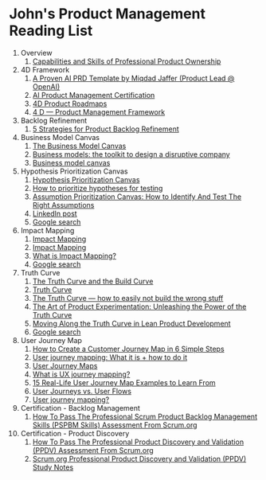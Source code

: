 # John's Product Management Reading List

1. Overview
    1. [Capabilities and Skills of Professional Product Ownership](https://www.scrum.org/learning-series/capabilities-and-skills-professional-product-ownership/top-level/why-product-ownership-is-essential-webcast)
1. 4D Framework
    1. [A Proven AI PRD Template by Miqdad Jaffer (Product Lead @ OpenAI)](https://www.productcompass.pm/p/ai-prd-template)
    1. [AI Product Management Certification](https://maven.com/product-faculty/ai-product-management-certification)
    1. [4D Product Roadmaps](https://www.reforge.com/blog/product-roadmaps)
    1. [4 D — Product Management Framework](https://medium.com/qlue/4-d-product-management-framework-736217da9d53)
1. Backlog Refinement
    1. [5 Strategies for Product Backlog Refinement](https://www.scrum.org/resources/blog/5-strategies-product-backlog-refinement)
1. Business Model Canvas
    1. [The Business Model Canvas](https://www.strategyzer.com/library/the-business-model-canvas)
    1. [Business models: the toolkit to design a disruptive company](https://www.strategyzer.com/business-models-the-toolkit-to-design-a-disruptive-company)
    1. [Business model canvas](https://en.wikipedia.org/wiki/Business_model_canvas)
1. Hypothesis Prioritization Canvas
    1. [Hypothesis Prioritization Canvas](https://jeffgothelf.com/blog/the-hypothesis-prioritization-canvas/)
    1. [How to prioritize hypotheses for testing](https://jeffgothelf.com/blog/how-to-prioritize-hypotheses-for-testing/)
    1. [Assumption Prioritization Canvas: How to Identify And Test The Right Assumptions](https://www.productcompass.pm/p/assumption-prioritization-canvas)
    1. [LinkedIn post](https://www.linkedin.com/posts/fabianscguerra_presentation-the-hypothesis-prioritization-activity-7269500161469390848-NEBk/)
    1. [Google search](https://www.google.com/search?q=%22Hypothesis+Prioritization+Canvas%22+%22product+management%22)
1. Impact Mapping
    1. [Impact Mapping](https://www.productplan.com/glossary/impact-mapping/)
    1. [Impact Mapping](https://www.plays-in-business.com/impact-mapping/)
    1. [What is Impact Mapping?](https://markdalgarno.medium.com/what-is-impact-mapping-2ced79a8b956)
    1. [Google search](https://www.google.com/search?q=%22impact+mapping%22+%22product+management%22)
1. Truth Curve
    1. [The Truth Curve and the Build Curve](https://giffconstable.com/2021/04/the-truth-curve-and-the-build-curve/)
    1. [Truth Curve](https://jeffgothelf.com/blog/the-truth-curve/)
    1. [The Truth Curve — how to easily not build the wrong stuff](https://medium.com/@stevew_59560/the-truth-curve-how-to-easily-not-build-the-wrong-stuff-c3413431dfba)
    1. [The Art of Product Experimentation: Unleashing the Power of the Truth Curve](https://medium.productcoalition.com/the-art-of-product-experimentation-unleashing-the-power-of-the-truth-curve-4f8e69a8af1b?gi=905df161b03f)
    1. [Moving Along the Truth Curve in Lean Product Development](https://www.scrum.org/resources/moving-along-truth-curve-lean-product-development)
    1. [Google search](https://www.google.com/search?q=%22truth+curve%22+product+management)
3. User Journey Map
    1. [How to Create a Customer Journey Map in 6 Simple Steps](https://www.atlassian.com/team-playbook/plays/customer-journey-mapping)
    1. [User journey mapping: What it is + how to do it](https://www.figma.com/resource-library/user-journey-map/)
    1. [User Journey Maps](https://usability.yale.edu/understanding-your-user/user-journey-maps)
    1. [What is UX journey mapping?](https://www.qualtrics.com/experience-management/customer/ux-journey-map/)
    1. [15 Real-Life User Journey Map Examples to Learn From](https://www.uxtweak.com/user-journey-map/examples/)
    1. [User Journeys vs. User Flows](https://www.nngroup.com/articles/user-journeys-vs-user-flows/)
    1. [User journey mapping?](https://www.reddit.com/r/ProductManagement/comments/15ze950/user_journey_mapping/)
2. Certification - Backlog Management
    1. [How To Pass The Professional Scrum Product Backlog Management Skills (PSPBM Skills) Assessment From Scrum.org](https://www.thescrummaster.co.uk/scrum/how-to-pass-the-professional-scrum-product-backlog-management-skills-pspbm-skills-assessment-from-scrum-org/)
1. Certification - Product Discovery
    1. [How To Pass The Professional Product Discovery and Validation (PPDV) Assessment From Scrum.org](https://www.thescrummaster.co.uk/assessments/how-to-pass-the-professional-product-discovery-and-validation-ppdv-assessment-from-scrum-org/)
    1. [Scrum.org Professional Product Discovery and Validation (PPDV) Study Notes](https://www.thescrummaster.co.uk/assessments/scrum-org-professional-product-discovery-and-validation-ppdv-study-notes/)